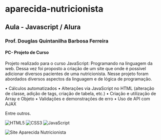 # aparecida-nutricionista

## Aula - Javascript / Alura
### Prof. Douglas Quintanilha Barbosa Ferreira

#### PC- Projeto de Curso

Projeto realizado para o curso JavaScript: Programando na linguagem da web. Dessa vez foi proposto a criação de um site que onde é possível adicionar diversos pacientes de uma nutricionista.
Nesse projeto foram abordados diversos aspectos da linguagem e de lógica de programação.

•	Cálculos automatizados
•	Alterações via JavaScript no HTML (alteração de classe, adição de tags, criação de tabela, etc.)
•	Criação e utilização de Array e Objeto
•	Validações e demonstrações de erro
•	Uso de API com AJAX

Entre outros.

![HTML5](https://img.shields.io/badge/html5-%23E34F26.svg?style=for-the-badge&logo=html5&logoColor=white) ![CSS3](https://img.shields.io/badge/css3-%231572B6.svg?style=for-the-badge&logo=css3&logoColor=white) ![JavaScript](https://img.shields.io/badge/javascript-%23323330.svg?style=for-the-badge&logo=javascript&logoColor=%23F7DF1E)

![Site Aparecida Nutricionista](https://images2.imgbox.com/8a/12/6ASw92IG_o.jpg)

